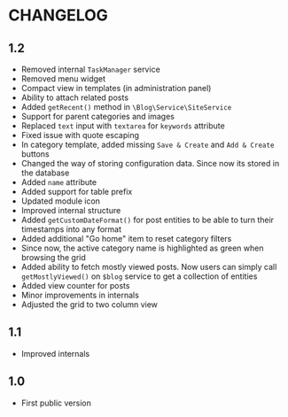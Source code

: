 CHANGELOG
=========

1.2
---

 * Removed internal `TaskManager` service
 * Removed menu widget
 * Compact view in templates (in administration panel)
 * Ability to attach related posts
 * Added `getRecent()` method in `\Blog\Service\SiteService`
 * Support for parent categories and images
 * Replaced `text` input with `textarea` for `keywords` attribute
 * Fixed issue with quote escaping
 * In category template, added missing `Save & Create` and `Add & Create` buttons
 * Changed the way of storing configuration data. Since now its stored in the database
 * Added `name` attribute
 * Added support for table prefix
 * Updated module icon
 * Improved internal structure
 * Added `getCustomDateFormat()` for post entities to be able to turn their timestamps into any format
 * Added additional "Go home" item to reset category filters
 * Since now, the active category name is highlighted as green when browsing the grid
 * Added ability to fetch mostly viewed posts. Now users can simply call `getMostlyViewed()` on `$blog` service to get a collection of entities
 * Added view counter for posts
 * Minor improvements in internals
 * Adjusted the grid to two column view

1.1
---

 * Improved internals

1.0
---

 * First public version